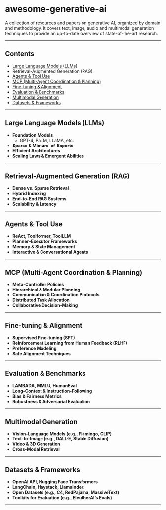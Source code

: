 # awesome-generative-ai

A collection of resources and papers on generative AI, organized by domain and methodology. It covers text, image, audio and multimodal generation techniques to provide an up-to-date overview of state-of-the-art research.

---

## Contents

- [Large Language Models (LLMs)](#large-language-models-llms)  
- [Retrieval-Augmented Generation (RAG)](#retrieval-augmented-generation-rag)  
- [Agents & Tool Use](#agents--tool-use)  
- [MCP (Multi-Agent Coordination & Planning)](#mcp-multi-agent-coordination--planning)  
- [Fine-tuning & Alignment](#fine-tuning--alignment)  
- [Evaluation & Benchmarks](#evaluation--benchmarks)  
- [Multimodal Generation](#multimodal-generation)  
- [Datasets & Frameworks](#datasets--frameworks)  

---

## Large Language Models (LLMs)

- **Foundation Models**  
  - GPT-4, PaLM, LLaMA, etc.  
- **Sparse & Mixture-of-Experts**  
- **Efficient Architectures**  
- **Scaling Laws & Emergent Abilities**  

---

## Retrieval-Augmented Generation (RAG)

- **Dense vs. Sparse Retrieval**  
- **Hybrid Indexing**  
- **End-to-End RAG Systems**  
- **Scalability & Latency**  

---

## Agents & Tool Use

- **ReAct, Toolformer, ToolLLM**  
- **Planner–Executor Frameworks**  
- **Memory & State Management**  
- **Interactive & Conversational Agents**  

---

## MCP (Multi-Agent Coordination & Planning)

- **Meta-Controller Policies**  
- **Hierarchical & Modular Planning**  
- **Communication & Coordination Protocols**  
- **Distributed Task Allocation**  
- **Collaborative Decision-Making**  

---

## Fine-tuning & Alignment

- **Supervised Fine-tuning (SFT)**  
- **Reinforcement Learning from Human Feedback (RLHF)**  
- **Preference Modeling**  
- **Safe Alignment Techniques**  

---

## Evaluation & Benchmarks

- **LAMBADA, MMLU, HumanEval**  
- **Long-Context & Instruction-Following**  
- **Bias & Fairness Metrics**  
- **Robustness & Adversarial Evaluation**  

---

## Multimodal Generation

- **Vision-Language Models (e.g., Flamingo, CLIP)**  
- **Text-to-Image (e.g., DALL·E, Stable Diffusion)**  
- **Video & 3D Generation**  
- **Cross-Modal Retrieval**  

---

## Datasets & Frameworks

- **OpenAI API, Hugging Face Transformers**  
- **LangChain, Haystack, LlamaIndex**  
- **Open Datasets (e.g., C4, RedPajama, MassiveText)**  
- **Toolkits for Evaluation (e.g., EleutherAI’s Evals)**  

---
